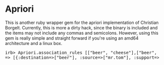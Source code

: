 
# Apriori

This is another ruby wrapper gem for the apriori implementation of Christian Borgelt.
Currently, this is more a dirty hack, since the binary is included and the items may not include any commas and semicolons.
However, using this gem is really simple and straight forward if you're using an amd64 architecture and a linux box.

<pre>
irb> Apriori.association_rules [["beer", "cheese"],["beer", "mr.tom"],["beer", "cheese"]]
=> [{:destination=>["beer"], :source=>["mr.tom"], :support=>25.0, :confidence=>100.0}, ...]
</pre>


